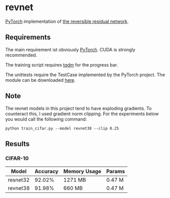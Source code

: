 # revnet

[PyTorch](http://pytorch.org/) implementation of [the reversible residual
network](https://arxiv.org/abs/1707.04585).


## Requirements

The main requirement ist obviously [PyTorch](http://pytorch.org/). CUDA is
strongly recommended.

The training script requires [tqdm](https://pypi.python.org/pypi/tqdm) for the
progress bar.

The unittests require the TestCase implemented by the PyTorch project. The
module can be downloaded
[here](https://github.com/pytorch/pytorch/blob/master/test/common.py).


## Note

The revnet models in this project tend to have exploding gradients. To
counteract this, I used gradient norm clipping. For the experiments below you
would call the following command:

```
python train_cifar.py --model revnet38 --clip 0.25
```


## Results

### CIFAR-10

| Model    | Accuracy | Memory Usage | Params |
|----------|----------|--------------|--------|
| resnet32 | 92.02%   | 1271 MB      | 0.47 M |
| revnet38 | 91.98%   | 660 MB       | 0.47 M |
